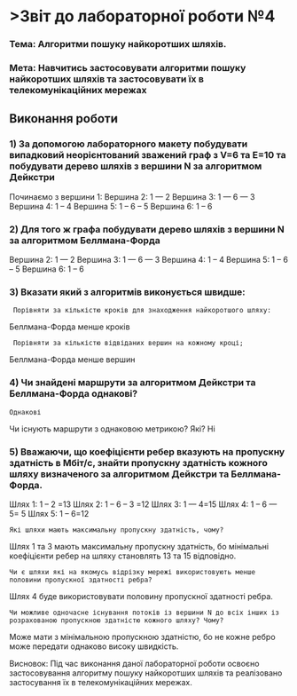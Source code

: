 # >Звіт до лабораторної роботи №4</h1>

### Тема: Алгоритми пошуку найкоротших шляхів. <br>

### Мета: Навчитись застосовувати алгоритми пошуку найкоротших шляхів та застосовувати їх в телекомунікаційних мережах

## Виконання роботи 

### 1) За допомогою лабораторного макету побудувати випадковий неорієнтований зважений граф з V=6 та E=10 та побудувати дерево шляхів з вершини N за алгоритмом Дейкстри



Починаємо з вершини 1:
Вершина 2: 1 — 2
Вершина 3: 1 — 6 — 3
Вершина 4: 1 – 4
Вершина 5: 1 – 6 – 5
Вершина 6: 1 – 6

### 2) Для того ж графа побудувати дерево шляхів з вершини N за алгоритмом Беллмана-Форда



Вершина 2: 1 — 2
Вершина 3: 1 — 6 — 3
Вершина 4: 1 – 4
Вершина 5: 1 – 6 – 5
Вершина 6: 1 – 6

### 3) Вказати який з алгоритмів виконується швидше:
     Порівняти за кількістю кроків для знаходження найкоротшого шляху:
   Беллмана-Форда менше кроків

     Порівняти за кількістю відвіданих вершин на кожному кроці;
   Беллмана-Форда менше вершин

### 4) Чи знайдені маршрути за алгоритмом Дейкстри та Беллмана-Форда однакові?
    Однакові

   Чи існують маршрути з однаковою метрикою? Які?
   Ні

### 5) Вважаючи, що коефіцієнти ребер вказують на пропускну здатність в Мбіт/с, знайти пропускну здатність кожного шляху визначеного за алгоритмом Дейкстри та Беллмана-Форда.
Шлях 1: 1 – 2 =13
Шлях 2: 1 – 6 – 3 =12
Шлях 3: 1 — 4=15
Шлях 4: 1 – 6 — 5= 5
Шлях 5: 1 – 6=12
      
    Які шляхи мають максимальну пропускну здатність, чому?
Шлях 1 та 3 мають максимальну пропускну здатність, бо мінімальні коефіцієнти ребер на шляху становлять 13 та 15 відповідно.


    Чи є шляхи які на якомусь відрізку мережі використовують менше половини пропускної здатності ребра?
 Шлях 4 буде використовувати половину пропускної здатності ребра.

    Чи можливе одночасне існування потоків із вершини N до всіх інших із розрахованою пропускною здатністю кожного шляху? Чому?
Може мати з мінімальною пропускною здатністю, бо не кожне ребро може передати однаково високу швидкість.

Висновок: Під час виконання даної лабораторної роботи освоєно застосовування алгоритму пошуку найкоротших шляхів та реалізовано застосування їх в телекомунікаційних мережах.
